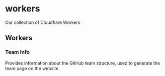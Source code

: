 # workers
Our collection of Cloudflare Workers

## Workers
### Team Info

Provides information about the GitHub team structure, used to generate the team page on the website.
